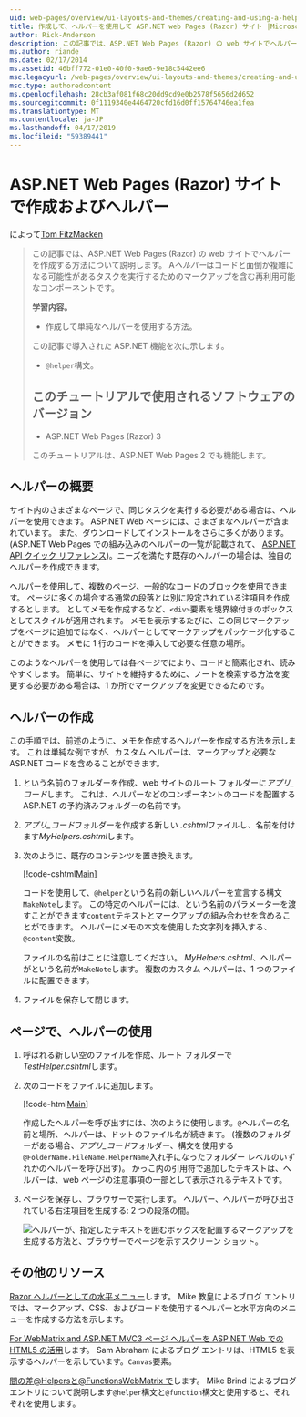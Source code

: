 ```yaml
---
uid: web-pages/overview/ui-layouts-and-themes/creating-and-using-a-helper-in-an-aspnet-web-pages-site
title: 作成して、ヘルパーを使用して ASP.NET web Pages (Razor) サイト |Microsoft Docs
author: Rick-Anderson
description: この記事では、ASP.NET Web Pages (Razor) の web サイトでヘルパーを作成する方法について説明します。 コードとパフォーマンスにマークアップを含む再利用可能なコンポーネントをヘルパーには.
ms.author: riande
ms.date: 02/17/2014
ms.assetid: 46bff772-01e0-40f0-9ae6-9e18c5442ee6
msc.legacyurl: /web-pages/overview/ui-layouts-and-themes/creating-and-using-a-helper-in-an-aspnet-web-pages-site
msc.type: authoredcontent
ms.openlocfilehash: 28cb3af081f68c20dd9cd9e0b2578f5656d2d652
ms.sourcegitcommit: 0f1119340e4464720cfd16d0ff15764746ea1fea
ms.translationtype: MT
ms.contentlocale: ja-JP
ms.lasthandoff: 04/17/2019
ms.locfileid: "59389441"
---
```

# <a name="creating-and-using-a-helper-in-an-aspnet-web-pages-razor-site"></a>ASP.NET Web Pages (Razor) サイトで作成およびヘルパー

によって[Tom FitzMacken](https://github.com/tfitzmac)

> この記事では、ASP.NET Web Pages (Razor) の web サイトでヘルパーを作成する方法について説明します。 A*ヘルパー*はコードと面倒か複雑になる可能性があるタスクを実行するためのマークアップを含む再利用可能なコンポーネントです。
> 
> **学習内容。** 
> 
> - 作成して単純なヘルパーを使用する方法。
> 
> この記事で導入された ASP.NET 機能を次に示します。
> 
> - `@helper`構文。
>   
> 
> ## <a name="software-versions-used-in-the-tutorial"></a>このチュートリアルで使用されるソフトウェアのバージョン
> 
> 
> - ASP.NET Web Pages (Razor) 3
>   
> 
> このチュートリアルは、ASP.NET Web Pages 2 でも機能します。


## <a name="overview-of-helpers"></a>ヘルパーの概要

サイト内のさまざまなページで、同じタスクを実行する必要がある場合は、ヘルパーを使用できます。 ASP.NET Web ページには、さまざまなヘルパーが含まれています。 また、ダウンロードしてインストールをさらに多くがあります。 (ASP.NET Web Pages での組み込みのヘルパーの一覧が記載されて、 [ASP.NET API クイック リファレンス](https://go.microsoft.com/fwlink/?LinkId=202907))。ニーズを満たす既存のヘルパーの場合は、独自のヘルパーを作成できます。

ヘルパーを使用して、複数のページ、一般的なコードのブロックを使用できます。 ページに多くの場合する通常の段落とは別に設定されている注項目を作成するとします。 としてメモを作成するなど、`<div>`要素を境界線付きのボックスとしてスタイルが適用されます。 メモを表示するたびに、この同じマークアップをページに追加ではなく、ヘルパーとしてマークアップをパッケージ化することができます。 メモに 1 行のコードを挿入して必要な任意の場所。

このようなヘルパーを使用しては各ページでにより、コードと簡素化され、読みやすくします。 簡単に、サイトを維持するために、ノートを検索する方法を変更する必要がある場合は、1 か所でマークアップを変更できるためです。

## <a name="creating-a-helper"></a>ヘルパーの作成

この手順では、前述のように、メモを作成するヘルパーを作成する方法を示します。 これは単純な例ですが、カスタム ヘルパーは、マークアップと必要な ASP.NET コードを含めることができます。

1. という名前のフォルダーを作成、web サイトのルート フォルダーに*アプリ\_コード*します。 これは、ヘルパーなどのコンポーネントのコードを配置する ASP.NET の予約済みフォルダーの名前です。
2. *アプリ\_コード*フォルダーを作成する新しい *.cshtml*ファイルし、名前を付けます*MyHelpers.cshtml*します。
3. 次のように、既存のコンテンツを置き換えます。

    [!code-cshtml[Main](creating-and-using-a-helper-in-an-aspnet-web-pages-site/samples/sample1.cshtml)]

    コードを使用して、`@helper`という名前の新しいヘルパーを宣言する構文`MakeNote`します。 この特定のヘルパーには、という名前のパラメーターを渡すことができます`content`テキストとマークアップの組み合わせを含めることができます。 ヘルパーにメモの本文を使用した文字列を挿入する、`@content`変数。

    ファイルの名前はことに注意してください。 *MyHelpers.cshtml*、ヘルパーがという名前が`MakeNote`します。 複数のカスタム ヘルパーは、1 つのファイルに配置できます。
4. ファイルを保存して閉じます。

## <a name="using-the-helper-in-a-page"></a>ページで、ヘルパーの使用

1. 呼ばれる新しい空のファイルを作成、ルート フォルダーで*TestHelper.cshtml*します。
2. 次のコードをファイルに追加します。

    [!code-html[Main](creating-and-using-a-helper-in-an-aspnet-web-pages-site/samples/sample2.html)]

    作成したヘルパーを呼び出すには、次のように使用します。`@`ヘルパーの名前と場所、ヘルパーは、ドットのファイル名が続きます。 (複数のフォルダーがある場合、*アプリ\_コード*フォルダー、構文を使用する`@FolderName.FileName.HelperName`入れ子になったフォルダー レベルのいずれかのヘルパーを呼び出す)。 かっこ内の引用符で追加したテキストは、ヘルパーは、web ページの注意事項の一部として表示されるテキストです。
3. ページを保存し、ブラウザーで実行します。 ヘルパー、ヘルパーが呼び出されている右注項目を生成する: 2 つの段落の間。

    ![ヘルパーが、指定したテキストを囲むボックスを配置するマークアップを生成する方法と、ブラウザーでページを示すスクリーン ショット。](creating-and-using-a-helper-in-an-aspnet-web-pages-site/_static/image1.jpg)

## <a name="additional-resources"></a>その他のリソース


[Razor ヘルパーとしての水平メニュー](http://mikepope.com/blog/DisplayBlog.aspx?permalink=2341)します。 Mike 教皇によるブログ エントリでは、マークアップ、CSS、およびコードを使用するヘルパーと水平方向のメニューを作成する方法を示します。

[For WebMatrix and ASP.NET MVC3 ページ ヘルパーを ASP.NET Web での HTML5 の活用](http://geekswithblogs.net/wildturtle/archive/2010/11/08/html5-in-asp.net-web-pages-helpers-for-webmatrix-and_aspnet_mvc3.aspx)します。 Sam Abraham によるブログ エントリは、HTML5 を表示するヘルパーを示しています。`Canvas`要素。

[間の差@Helpersと@FunctionsWebMatrix で](http://www.mikesdotnetting.com/Article/173/The-Difference-Between-@Helpers-and-@Functions-In-WebMatrix)します。 Mike Brind によるブログ エントリについて説明します`@helper`構文と`@function`構文と使用すると、それぞれを使用します。
